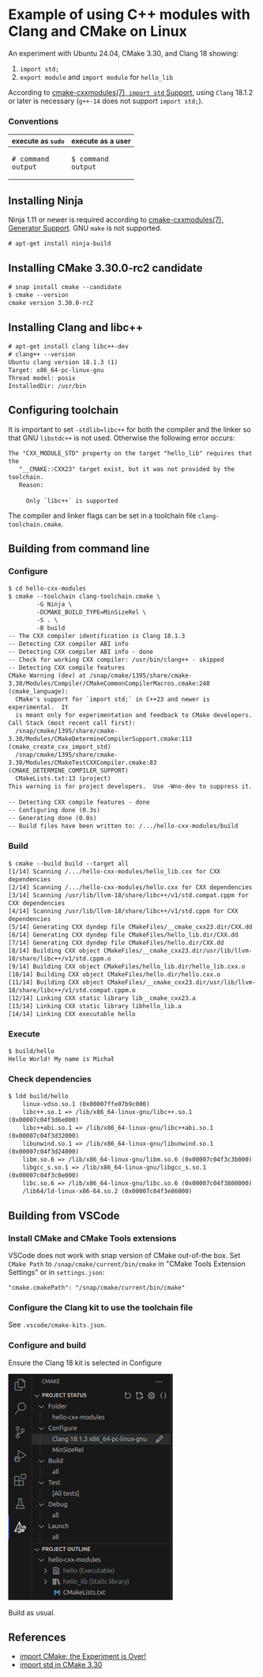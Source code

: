 # Example of using C++ modules with Clang and CMake on Linux

An experiment with Ubuntu 24.04, CMake 3.30, and Clang 18 showing:

1. `import std;`
2. `export module` and `import module` for `hello_lib`

According to
[cmake-cxxmodules(7), `import std` Support](https://cmake.org/cmake/help/latest/manual/cmake-cxxmodules.7.html#import-std-support),
using `Clang` 18.1.2 or later is necessary (`g++-14` does not support `import std;`).

### Conventions

| execute as `sudo`              | execute as a user              |
|:-------------------------------|:-------------------------------|
| <pre># command<br>output</pre> | <pre>$ command<br>output</pre> |

## Installing Ninja
Ninja 1.11 or newer is required according to [cmake-cxxmodules(7), Generator Support](https://cmake.org/cmake/help/latest/manual/cmake-cxxmodules.7.html#generator-support). GNU `make` is not supported.
```
# apt-get install ninja-build
```

## Installing CMake 3.30.0-rc2 candidate

```
# snap install cmake --candidate
$ cmake --version
cmake version 3.30.0-rc2
```

## Installing Clang and libc++

```
# apt-get install clang libc++-dev
# clang++ --version
Ubuntu clang version 18.1.3 (1)
Target: x86_64-pc-linux-gnu
Thread model: posix
InstalledDir: /usr/bin
```

## Configuring toolchain

It is important to set `-stdlib=libc++` for both the compiler and the linker so that GNU `libstdc++` is not used.
Otherwise the following error occurs:
```
The "CXX_MODULE_STD" property on the target "hello_lib" requires that the
   "__CMAKE::CXX23" target exist, but it was not provided by the toolchain.
   Reason:
 
     Only `libc++` is supported
```
The compiler and linker flags can be set in a toolchain file `clang-toolchain.cmake`.

## Building from command line

### Configure
```
$ cd hello-cxx-modules
$ cmake --toolchain clang-toolchain.cmake \
        -G Ninja \
        -DCMAKE_BUILD_TYPE=MinSizeRel \
        -S . \
        -B build
-- The CXX compiler identification is Clang 18.1.3
-- Detecting CXX compiler ABI info
-- Detecting CXX compiler ABI info - done
-- Check for working CXX compiler: /usr/bin/clang++ - skipped
-- Detecting CXX compile features
CMake Warning (dev) at /snap/cmake/1395/share/cmake-3.30/Modules/Compiler/CMakeCommonCompilerMacros.cmake:248 (cmake_language):
  CMake's support for `import std;` in C++23 and newer is experimental.  It
  is meant only for experimentation and feedback to CMake developers.
Call Stack (most recent call first):
  /snap/cmake/1395/share/cmake-3.30/Modules/CMakeDetermineCompilerSupport.cmake:113 (cmake_create_cxx_import_std)
  /snap/cmake/1395/share/cmake-3.30/Modules/CMakeTestCXXCompiler.cmake:83 (CMAKE_DETERMINE_COMPILER_SUPPORT)
  CMakeLists.txt:13 (project)
This warning is for project developers.  Use -Wno-dev to suppress it.

-- Detecting CXX compile features - done
-- Configuring done (0.3s)
-- Generating done (0.0s)
-- Build files have been written to: /.../hello-cxx-modules/build
```

### Build
```
$ cmake --build build --target all
[1/14] Scanning /.../hello-cxx-modules/hello_lib.cxx for CXX dependencies
[2/14] Scanning /.../hello-cxx-modules/hello.cxx for CXX dependencies
[3/14] Scanning /usr/lib/llvm-18/share/libc++/v1/std.compat.cppm for CXX dependencies
[4/14] Scanning /usr/lib/llvm-18/share/libc++/v1/std.cppm for CXX dependencies
[5/14] Generating CXX dyndep file CMakeFiles/__cmake_cxx23.dir/CXX.dd
[6/14] Generating CXX dyndep file CMakeFiles/hello_lib.dir/CXX.dd
[7/14] Generating CXX dyndep file CMakeFiles/hello.dir/CXX.dd
[8/14] Building CXX object CMakeFiles/__cmake_cxx23.dir/usr/lib/llvm-18/share/libc++/v1/std.cppm.o
[9/14] Building CXX object CMakeFiles/hello_lib.dir/hello_lib.cxx.o
[10/14] Building CXX object CMakeFiles/hello.dir/hello.cxx.o
[11/14] Building CXX object CMakeFiles/__cmake_cxx23.dir/usr/lib/llvm-18/share/libc++/v1/std.compat.cppm.o
[12/14] Linking CXX static library lib__cmake_cxx23.a
[13/14] Linking CXX static library libhello_lib.a
[14/14] Linking CXX executable hello
```

### Execute
```
$ build/hello 
Hello World! My name is Michał
```

### Check dependencies
```
$ ldd build/hello
	linux-vdso.so.1 (0x00007ffe07b9c000)
	libc++.so.1 => /lib/x86_64-linux-gnu/libc++.so.1 (0x00007c04f3d6e000)
	libc++abi.so.1 => /lib/x86_64-linux-gnu/libc++abi.so.1 (0x00007c04f3d32000)
	libunwind.so.1 => /lib/x86_64-linux-gnu/libunwind.so.1 (0x00007c04f3d24000)
	libm.so.6 => /lib/x86_64-linux-gnu/libm.so.6 (0x00007c04f3c3b000)
	libgcc_s.so.1 => /lib/x86_64-linux-gnu/libgcc_s.so.1 (0x00007c04f3c0e000)
	libc.so.6 => /lib/x86_64-linux-gnu/libc.so.6 (0x00007c04f3800000)
	/lib64/ld-linux-x86-64.so.2 (0x00007c04f3e86000)
```

## Building from VSCode 

### Install CMake and CMake Tools extensions

VSCode does not work with snap version of CMake out-of-the box.
Set `CMake Path` to `/snap/cmake/current/bin/cmake` in "CMake Tools Extension Settings" or in `settings.json`:
```
"cmake.cmakePath": "/snap/cmake/current/bin/cmake"
```

### Configure the Clang kit to use the toolchain file

See `.vscode/cmake-kits.json`.

### Configure and build

Ensure the Clang 18 kit is selected in Configure

![CMake tool](cmake-tool.png)

Build as usual.

## References

* [import CMake; the Experiment is Over!](https://www.kitware.com/import-cmake-the-experiment-is-over/)
* [import std in CMake 3.30](https://www.kitware.com/import-std-in-cmake-3-30/)